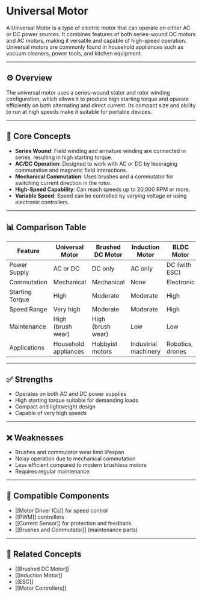 # Universal Motor

A Universal Motor is a type of electric motor that can operate on either AC or DC power sources. It combines features of both series-wound DC motors and AC motors, making it versatile and capable of high-speed operation. Universal motors are commonly found in household appliances such as vacuum cleaners, power tools, and kitchen equipment.

---

## ⚙️ Overview

The universal motor uses a series-wound stator and rotor winding configuration, which allows it to produce high starting torque and operate efficiently on both alternating and direct current. Its compact size and ability to run at high speeds make it suitable for portable devices.

---

## 🧠 Core Concepts

- **Series Wound**: Field winding and armature winding are connected in series, resulting in high starting torque.
- **AC/DC Operation**: Designed to work with AC or DC by leveraging commutation and magnetic field interactions.
- **Mechanical Commutation**: Uses brushes and a commutator for switching current direction in the rotor.
- **High-Speed Capability**: Can reach speeds up to 20,000 RPM or more.
- **Variable Speed**: Speed can be controlled by varying voltage or using electronic controllers.

---

## 📊 Comparison Table

| Feature               | Universal Motor         | Brushed DC Motor        | Induction Motor         | BLDC Motor              |
|-----------------------|------------------------|------------------------|------------------------|------------------------|
| Power Supply          | AC or DC               | DC only                | AC only                | DC (with ESC)          |
| Commutation           | Mechanical             | Mechanical             | None                   | Electronic             |
| Starting Torque       | High                   | Moderate               | Moderate               | High                   |
| Speed Range           | Very high              | Moderate               | Moderate               | High                   |
| Maintenance           | High (brush wear)      | High (brush wear)      | Low                    | Low                    |
| Applications          | Household appliances   | Hobbyist motors        | Industrial machinery   | Robotics, drones       |

---

## ✅ Strengths

- Operates on both AC and DC power supplies  
- High starting torque suitable for demanding loads  
- Compact and lightweight design  
- Capable of very high speeds  

---

## ❌ Weaknesses

- Brushes and commutator wear limit lifespan  
- Noisy operation due to mechanical commutation  
- Less efficient compared to modern brushless motors  
- Requires regular maintenance  

---

## 🧩 Compatible Components

- [[Motor Driver ICs]] for speed control  
- [[PWM]] controllers  
- [[Current Sensor]] for protection and feedback  
- [[Brushes and Commutator]] (maintenance parts)  

---

## 🔗 Related Concepts

- [[Brushed DC Motor]]  
- [[Induction Motor]]  
- [[ESC]]  
- [[Motor Controllers]]  
